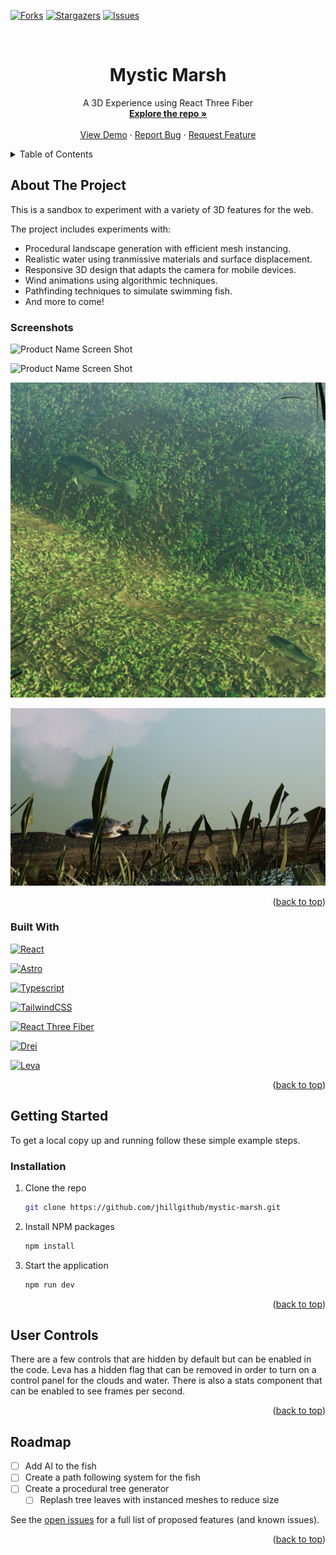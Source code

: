 <a name="readme-top"></a>

[![Forks][forks-shield]][forks-url]
[![Stargazers][stars-shield]][stars-url]
[![Issues][issues-shield]][issues-url]

<br />

<h1 align="center">Mystic Marsh</h1>

  <p align="center">
    A 3D Experience using React Three Fiber
    <br />
    <a href="https://github.com/jhillgithub/mystic-marsh"><strong>Explore the repo »</strong></a>
    <br />
    <br />
    <a href="https://mystic-marsh.vercel.app/">View Demo</a>
    ·
    <a href="https://github.com/jhillgithub/mystic-marsh/issues">Report Bug</a>
    ·
    <a href="https://github.com/jhillgithub/mystic-marsh/issues">Request Feature</a>
  </p>
</div>

<!-- TABLE OF CONTENTS -->
<details>
  <summary>Table of Contents</summary>
  <ol>
    <li>
      <a href="#about-the-project">About The Project</a>
      <ul>
        <li><a href="#built-with">Built With</a></li>
      </ul>
    </li>
    <li>
      <a href="#getting-started">Getting Started</a>
      <ul>
        <li><a href="#installation">Installation</a></li>
      </ul>
    </li>
    <li><a href="#usage">Usage</a></li>
    <li><a href="#roadmap">Roadmap</a></li>
  </ol>
</details>

## About The Project

This is a sandbox to experiment with a variety of 3D features for the web.

The project includes experiments with:

- Procedural landscape generation with efficient mesh instancing.
- Realistic water using tranmissive materials and surface displacement.
- Responsive 3D design that adapts the camera for mobile devices.
- Wind animations using algorithmic techniques.
- Pathfinding techniques to simulate swimming fish.
- And more to come!

### Screenshots

![Product Name Screen Shot][marsh-screenshot]

![Product Name Screen Shot][marsh2-screenshot]

![Product Name Screen Shot][fish-screenshot]

![Product Name Screen Shot][turtle-screenshot]

<p align="right">(<a href="#readme-top">back to top</a>)</p>

### Built With

[![React][React.js]][React-url]

[![Astro][Astro.js]][Astro-url]

[![Typescript][Typescript]][Typescript-url]

[![TailwindCSS][TailwindCSS]][Tailwindcss-url]

[![React Three Fiber][@react-three/fiber]][R3F-url]

[![Drei][Drei]][Drei-url]

[![Leva][Leva]][Leva-url]

<p align="right">(<a href="#readme-top">back to top</a>)</p>

## Getting Started

To get a local copy up and running follow these simple example steps.

### Installation

1. Clone the repo
   ```sh
   git clone https://github.com/jhillgithub/mystic-marsh.git
   ```
2. Install NPM packages
   ```sh
   npm install
   ```
3. Start the application
   ```sh
   npm run dev
   ```

<p align="right">(<a href="#readme-top">back to top</a>)</p>

## User Controls

There are a few controls that are hidden by default but can be enabled in the code. Leva has a hidden flag that can be removed in order to turn on a control panel for the clouds and water. There is also a stats component that can be enabled to see frames per second.

<p align="right">(<a href="#readme-top">back to top</a>)</p>

## Roadmap

- [ ] Add AI to the fish
- [ ] Create a path following system for the fish
- [ ] Create a procedural tree generator
  - [ ] Replash tree leaves with instanced meshes to reduce size

See the [open issues](https://github.com/jhillgithub/mystic-marsh/issues) for a full list of proposed features (and known issues).

<p align="right">(<a href="#readme-top">back to top</a>)</p>

<!-- MARKDOWN LINKS & IMAGES -->
<!-- https://www.markdownguide.org/basic-syntax/#reference-style-links -->

[forks-shield]: https://img.shields.io/github/forks/jhillgithub/mystic-marsh.svg?style=for-the-badge
[forks-url]: https://github.com/jhillgithub/mystic-marsh/network/members
[stars-shield]: https://img.shields.io/github/stars/jhillgithub/mystic-marsh.svg?style=for-the-badge
[stars-url]: https://github.com/jhillgithub/mystic-marsh/stargazers
[issues-shield]: https://img.shields.io/github/issues/jhillgithub/mystic-marsh.svg?style=for-the-badge
[issues-url]: https://github.com/jhillgithub/mystic-marsh/issues
[marsh-screenshot]: images/marsh.png
[marsh2-screenshot]: images/marsh2.png
[fish-screenshot]: images/fish.png
[turtle-screenshot]: images/turtle.png
[Astro.js]: https://img.shields.io/badge/astro.js-000000?style=for-the-badge&logo=astrodotjs&logoColor=white
[Astro-url]: https://astro.build/
[React.js]: https://img.shields.io/badge/React-20232A?style=for-the-badge&logo=react&logoColor=61DAFB
[React-url]: https://reactjs.org/
[TailwindCSS]: https://img.shields.io/badge/tailwindcss-000000?style=for-the-badge&logo=tailwindcss&logoColor=white
[Tailwindcss-url]: https://reactjs.org/
[Typescript]: https://img.shields.io/badge/typescript-000000?style=for-the-badge&logo=typescript&logoColor=white
[Typescript-url]: https://reactjs.org/
[@React-three/fiber]: https://img.shields.io/badge/r3f-000000?style=for-the-badge&logo=r3f&logoColor=white
[R3F-url]: https://github.com/pmndrs/react-three-fiber
[Drei]: https://img.shields.io/badge/drei-000000?style=for-the-badge&logo=drei&logoColor=white
[Drei-url]: https://github.com/pmndrs/drei
[Leva]: https://img.shields.io/badge/leva-000000?style=for-the-badge&logo=leva&logoColor=white
[Leva-url]: https://github.com/pmndrs/leva
